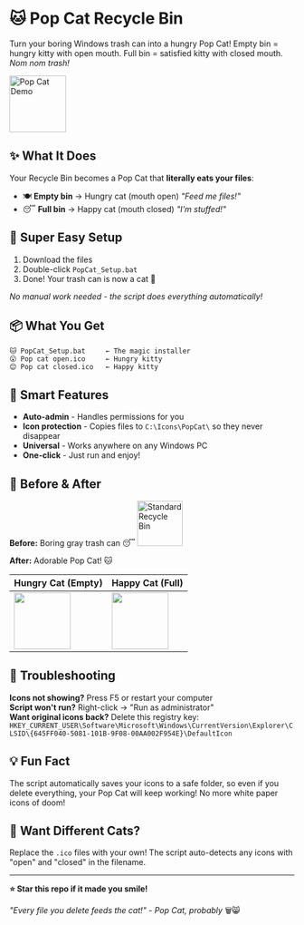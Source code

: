 # 🐱 Pop Cat Recycle Bin

Turn your boring Windows trash can into a hungry Pop Cat! Empty bin = hungry kitty with open mouth. Full bin = satisfied kitty with closed mouth. *Nom nom trash!*

<img src="https://github.com/asifahamed11/pop-cat-recycle-bin/blob/main/screenshots/demo.gif" alt="Pop Cat Demo" width="100"/>

## ✨ What It Does

Your Recycle Bin becomes a Pop Cat that **literally eats your files**:
- 🍽️ **Empty bin** → Hungry cat (mouth open) *"Feed me files!"*  
- 😴 **Full bin** → Happy cat (mouth closed) *"I'm stuffed!"*

## 🚀 Super Easy Setup

1. Download the files
2. Double-click `PopCat_Setup.bat`
3. Done! Your trash can is now a cat 🎉

*No manual work needed - the script does everything automatically!*

## 📦 What You Get

```
🐱 PopCat_Setup.bat     ← The magic installer
😮 Pop cat open.ico     ← Hungry kitty  
😊 Pop cat closed.ico   ← Happy kitty
```

## 🔧 Smart Features

- **Auto-admin** - Handles permissions for you
- **Icon protection** - Copies files to `C:\Icons\PopCat\` so they never disappear
- **Universal** - Works anywhere on any Windows PC
- **One-click** - Just run and enjoy!

## 📸 Before & After

**Before:** Boring gray trash can 😴
<img src="https://github.com/asifahamed11/pop-cat-recycle-bin/blob/main/screenshots/before.png" alt="Standard Recycle Bin" width="80"/>

**After:** Adorable Pop Cat! 🐱

| Hungry Cat (Empty) | Happy Cat (Full) |
|-------------------|------------------|
| <img src="https://github.com/asifahamed11/pop-cat-recycle-bin/blob/main/screenshots/Pop%20cat%20open-1.png" width="100"/> | <img src="https://github.com/asifahamed11/pop-cat-recycle-bin/blob/main/screenshots/Pop%20cat%20closed-1.png" width="100"/> |

## 🐛 Troubleshooting

**Icons not showing?** Press F5 or restart your computer  
**Script won't run?** Right-click → "Run as administrator"  
**Want original icons back?** Delete this registry key: `HKEY_CURRENT_USER\Software\Microsoft\Windows\CurrentVersion\Explorer\CLSID\{645FF040-5081-101B-9F08-00AA002F954E}\DefaultIcon`

## 💡 Fun Fact

The script automatically saves your icons to a safe folder, so even if you delete everything, your Pop Cat will keep working! No more white paper icons of doom! 

## 🎨 Want Different Cats?

Replace the `.ico` files with your own! The script auto-detects any icons with "open" and "closed" in the filename.

---

**⭐ Star this repo if it made you smile!**

*"Every file you delete feeds the cat!" - Pop Cat, probably* 🗑️😸
